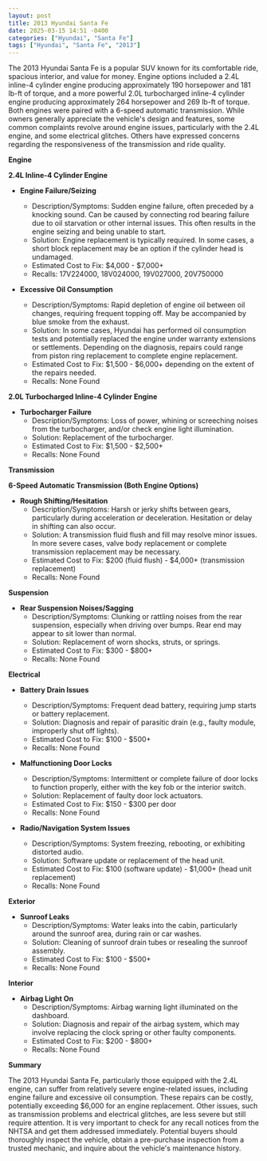 ```yaml
---
layout: post
title: 2013 Hyundai Santa Fe
date: 2025-03-15 14:51 -0400
categories: ["Hyundai", "Santa Fe"]
tags: ["Hyundai", "Santa Fe", "2013"]
---
```

The 2013 Hyundai Santa Fe is a popular SUV known for its comfortable ride, spacious interior, and value for money. Engine options included a 2.4L inline-4 cylinder engine producing approximately 190 horsepower and 181 lb-ft of torque, and a more powerful 2.0L turbocharged inline-4 cylinder engine producing approximately 264 horsepower and 269 lb-ft of torque. Both engines were paired with a 6-speed automatic transmission. While owners generally appreciate the vehicle's design and features, some common complaints revolve around engine issues, particularly with the 2.4L engine, and some electrical glitches. Others have expressed concerns regarding the responsiveness of the transmission and ride quality.

**Engine**

**2.4L Inline-4 Cylinder Engine**

*   **Engine Failure/Seizing**
    *   Description/Symptoms: Sudden engine failure, often preceded by a knocking sound. Can be caused by connecting rod bearing failure due to oil starvation or other internal issues. This often results in the engine seizing and being unable to start.
    *   Solution: Engine replacement is typically required. In some cases, a short block replacement may be an option if the cylinder head is undamaged.
    *   Estimated Cost to Fix: $4,000 - $7,000+
    *   Recalls: 17V224000, 18V024000, 19V027000, 20V750000

*   **Excessive Oil Consumption**
    *   Description/Symptoms: Rapid depletion of engine oil between oil changes, requiring frequent topping off. May be accompanied by blue smoke from the exhaust.
    *   Solution: In some cases, Hyundai has performed oil consumption tests and potentially replaced the engine under warranty extensions or settlements. Depending on the diagnosis, repairs could range from piston ring replacement to complete engine replacement.
    *   Estimated Cost to Fix: $1,500 - $6,000+ depending on the extent of the repairs needed.
    *   Recalls: None Found

**2.0L Turbocharged Inline-4 Cylinder Engine**
*   **Turbocharger Failure**
    *   Description/Symptoms: Loss of power, whining or screeching noises from the turbocharger, and/or check engine light illumination.
    *   Solution: Replacement of the turbocharger.
    *   Estimated Cost to Fix: $1,500 - $2,500+
    *   Recalls: None Found

**Transmission**

**6-Speed Automatic Transmission (Both Engine Options)**

*   **Rough Shifting/Hesitation**
    *   Description/Symptoms: Harsh or jerky shifts between gears, particularly during acceleration or deceleration. Hesitation or delay in shifting can also occur.
    *   Solution: A transmission fluid flush and fill may resolve minor issues. In more severe cases, valve body replacement or complete transmission replacement may be necessary.
    *   Estimated Cost to Fix: $200 (fluid flush) - $4,000+ (transmission replacement)
    *   Recalls: None Found

**Suspension**

*   **Rear Suspension Noises/Sagging**
    *   Description/Symptoms: Clunking or rattling noises from the rear suspension, especially when driving over bumps. Rear end may appear to sit lower than normal.
    *   Solution: Replacement of worn shocks, struts, or springs.
    *   Estimated Cost to Fix: $300 - $800+
    *   Recalls: None Found

**Electrical**

*   **Battery Drain Issues**
    *   Description/Symptoms: Frequent dead battery, requiring jump starts or battery replacement.
    *   Solution: Diagnosis and repair of parasitic drain (e.g., faulty module, improperly shut off lights).
    *   Estimated Cost to Fix: $100 - $500+
    *   Recalls: None Found

*   **Malfunctioning Door Locks**
    *   Description/Symptoms: Intermittent or complete failure of door locks to function properly, either with the key fob or the interior switch.
    *   Solution: Replacement of faulty door lock actuators.
    *   Estimated Cost to Fix: $150 - $300 per door
    *   Recalls: None Found

*   **Radio/Navigation System Issues**
    *   Description/Symptoms: System freezing, rebooting, or exhibiting distorted audio.
    *   Solution: Software update or replacement of the head unit.
    *   Estimated Cost to Fix: $100 (software update) - $1,000+ (head unit replacement)
    *   Recalls: None Found

**Exterior**

*   **Sunroof Leaks**
    *   Description/Symptoms: Water leaks into the cabin, particularly around the sunroof area, during rain or car washes.
    *   Solution: Cleaning of sunroof drain tubes or resealing the sunroof assembly.
    *   Estimated Cost to Fix: $100 - $500+
    *   Recalls: None Found

**Interior**

*   **Airbag Light On**
    *   Description/Symptoms: Airbag warning light illuminated on the dashboard.
    *   Solution: Diagnosis and repair of the airbag system, which may involve replacing the clock spring or other faulty components.
    *   Estimated Cost to Fix: $200 - $800+
    *   Recalls: None Found

**Summary**

The 2013 Hyundai Santa Fe, particularly those equipped with the 2.4L engine, can suffer from relatively severe engine-related issues, including engine failure and excessive oil consumption. These repairs can be costly, potentially exceeding $6,000 for an engine replacement. Other issues, such as transmission problems and electrical glitches, are less severe but still require attention. It is very important to check for any recall notices from the NHTSA and get them addressed immediately. Potential buyers should thoroughly inspect the vehicle, obtain a pre-purchase inspection from a trusted mechanic, and inquire about the vehicle's maintenance history.

